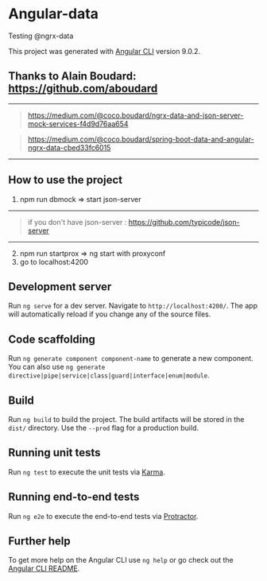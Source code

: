 # Angular-data
Testing @ngrx-data

This project was generated with [Angular CLI](https://github.com/angular/angular-cli) version 9.0.2.

## Thanks to Alain Boudard: https://github.com/aboudard

-----------------

>  https://medium.com/@coco.boudard/ngrx-data-and-json-server-mock-services-f4d9d76aa654

>  https://medium.com/@coco.boudard/spring-boot-data-and-angular-ngrx-data-cbed33fc6015

-----------------

## How to use the project

1. npm run dbmock => start json-server
-----------------

> if you don't have json-server : https://github.com/typicode/json-server

-----------------
2. npm run startprox => ng start with proxyconf
3. go to localhost:4200

## Development server

Run `ng serve` for a dev server. Navigate to `http://localhost:4200/`. The app will automatically reload if you change any of the source files.

## Code scaffolding

Run `ng generate component component-name` to generate a new component. You can also use `ng generate directive|pipe|service|class|guard|interface|enum|module`.

## Build

Run `ng build` to build the project. The build artifacts will be stored in the `dist/` directory. Use the `--prod` flag for a production build.

## Running unit tests

Run `ng test` to execute the unit tests via [Karma](https://karma-runner.github.io).

## Running end-to-end tests

Run `ng e2e` to execute the end-to-end tests via [Protractor](http://www.protractortest.org/).

## Further help

To get more help on the Angular CLI use `ng help` or go check out the [Angular CLI README](https://github.com/angular/angular-cli/blob/master/README.md).
